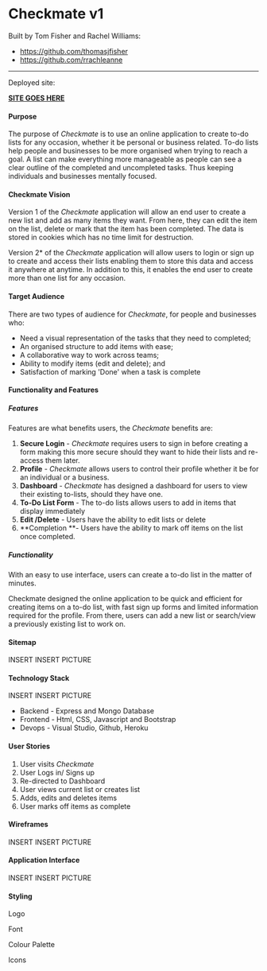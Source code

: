 # Checkmate v1

Built by Tom Fisher and Rachel Williams:

- https://github.com/thomasjfisher
- https://github.com/rrachleanne

------

Deployed site:

<u>**SITE GOES HERE**</u>

#### Purpose

The purpose of *Checkmate* is to use an online application to create to-do lists for any occasion, whether it be personal or business related. To-do lists help people and businesses to be more organised when trying to reach a goal. A list can make everything more manageable as people can see a clear outline of the completed and uncompleted tasks. Thus keeping individuals and businesses mentally focused. 

#### Checkmate Vision

Version 1 of the *Checkmate* application will allow an end user to create a new list and add as many items they want. From here, they can edit the item on the list, delete or mark that the item has been completed. The data is stored in cookies which has no time limit for destruction. 

Version 2* of the *Checkmate* application will allow users to login or sign up to create and access their lists enabling them to store this data and access it anywhere at anytime. In addition to this, it enables the end user to create more than one list for any occasion. 

<!--*Version has not been released yet.-->

#### Target Audience

There are two types of audience for *Checkmate*, for people and businesses who:

- Need a visual representation of the tasks that they need to completed;
- An organised structure to add items with ease;
- A collaborative way to work across teams;
- Ability to modify items (edit and delete); and
- Satisfaction of marking 'Done' when a task is complete

#### Functionality and Features

##### Features

Features are what benefits users, the *Checkmate* benefits are:

1. **Secure Login** - *Checkmate* requires users to sign in before creating a form making this more secure should they want to hide their lists and re-access them later.
2. **Profile** - *Checkmate* allows users to control their profile whether it be for an individual or a business.
3. **Dashboard** - *Checkmate* has designed a dashboard for users to view their existing to-lists, should they have one. 
4. **To-Do List Form** - The to-do lists allows users to add in items that display immediately 
5. **Edit /Delete** - Users have the ability to edit lists or delete
6. **Completion **- Users have the ability to mark off items on the list once completed.

##### Functionality 

With an easy to use interface, users can create a to-do list in the matter of minutes.

Checkmate designed the online application to be quick and efficient for creating items on a to-do list, with fast sign up forms and limited information required for the profile. From there, users can add a new list or search/view a previously existing list to work on.

#### Sitemap

INSERT INSERT PICTURE

#### Technology Stack

INSERT INSERT PICTURE

- Backend - Express and Mongo Database
- Frontend - Html, CSS, Javascript and Bootstrap
- Devops - Visual Studio, Github, Heroku

#### User Stories

1. User visits *Checkmate*
2. User Logs in/ Signs up
3. Re-directed to Dashboard
4. User views current list or creates list
5. Adds, edits and deletes items
6. User marks off items as complete

#### Wireframes

INSERT INSERT PICTURE

#### Application Interface

INSERT INSERT PICTURE

#### Styling

Logo

Font

Colour Palette

Icons

